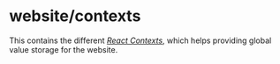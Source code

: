 # website/contexts

This contains the different [*React Contexts*](https://reactjs.org/docs/context.html), which helps providing global value storage for the website.
